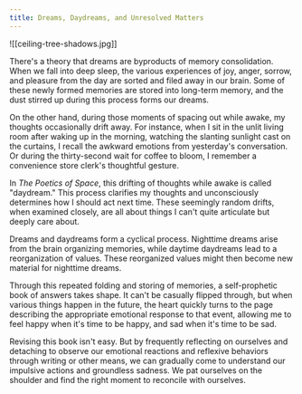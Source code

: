 ```yaml
---
title: Dreams, Daydreams, and Unresolved Matters
---
```


![[ceiling-tree-shadows.jpg]]

There's a theory that dreams are byproducts of memory consolidation. When we fall into deep sleep, the various experiences of joy, anger, sorrow, and pleasure from the day are sorted and filed away in our brain. Some of these newly formed memories are stored into long-term memory, and the dust stirred up during this process forms our dreams.

On the other hand, during those moments of spacing out while awake, my thoughts occasionally drift away. For instance, when I sit in the unlit living room after waking up in the morning, watching the slanting sunlight cast on the curtains, I recall the awkward emotions from yesterday's conversation. Or during the thirty-second wait for coffee to bloom, I remember a convenience store clerk's thoughtful gesture.

In *The Poetics of Space*, this drifting of thoughts while awake is called "daydream." This process clarifies my thoughts and unconsciously determines how I should act next time. These seemingly random drifts, when examined closely, are all about things I can't quite articulate but deeply care about.

Dreams and daydreams form a cyclical process. Nighttime dreams arise from the brain organizing memories, while daytime daydreams lead to a reorganization of values. These reorganized values might then become new material for nighttime dreams.

Through this repeated folding and storing of memories, a self-prophetic book of answers takes shape. It can't be casually flipped through, but when various things happen in the future, the heart quickly turns to the page describing the appropriate emotional response to that event, allowing me to feel happy when it's time to be happy, and sad when it's time to be sad.

Revising this book isn't easy. But by frequently reflecting on ourselves and detaching to observe our emotional reactions and reflexive behaviors through writing or other means, we can gradually come to understand our impulsive actions and groundless sadness. We pat ourselves on the shoulder and find the right moment to reconcile with ourselves.
